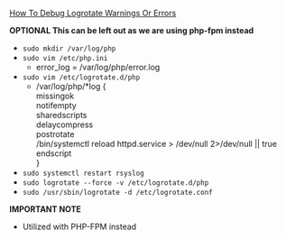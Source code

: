 [How To Debug Logrotate Warnings Or Errors](https://access.redhat.com/solutions/32831)

**OPTIONAL This can be left out as we are using php-fpm instead**
* `sudo mkdir /var/log/php`
* `sudo vim /etc/php.ini`
  * error_log = /var/log/php/error.log
* `sudo vim /etc/logrotate.d/php`
  * /var/log/php/*log {<br />
    missingok<br />
    notifempty<br />
    sharedscripts<br />
    delaycompress<br />
    postrotate<br />
        /bin/systemctl reload httpd.service > /dev/null 2>/dev/null || true<br />
    endscript<br />
    }
* `sudo systemctl restart rsyslog`
* `sudo logrotate --force -v /etc/logrotate.d/php`
* `sudo /usr/sbin/logrotate -d /etc/logrotate.conf`

**IMPORTANT NOTE**
* Utilized with PHP-FPM instead
